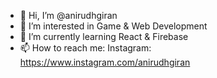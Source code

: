 - 👋 Hi, I’m @anirudhgiran
- 👀 I’m interested in Game & Web Development
- 🌱 I’m currently learning React & Firebase
- 📫 How to reach me: Instagram: https://www.instagram.com/anirudhgiran

<!---
anirudhgiran/anirudhgiran is a ✨ special ✨ repository because its `README.md` (this file) appears on your GitHub profile.
You can click the Preview link to take a look at your changes.
--->
